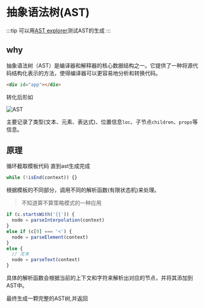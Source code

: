 # 抽象语法树(AST)

:::tip
可以用[AST explorer](https://www.astexplorer.net/)测试AST的生成
:::

## why

抽象语法树（AST）是编译器和解释器的核心数据结构之一。它提供了一种将源代码结构化表示的方法，使得编译器可以更容易地分析和转换代码。

```html
<div id="app"></div>
```

转化后形如

![AST](https://cdn.jsdelivr.net/gh/Rika-L/image@main/2025/202507301517533.png)

主要记录了类型(文本、元素、表达式)、位置信息`loc`、子节点`children`、`props`等信息。

## 原理

循环截取模板代码 直到ast生成完成

```typescript
while (!isEnd(context)) {}
```

根据模板的不同部分，调用不同的解析函数(有限状态机)来处理。

> 不知道算不算策略模式的一种应用

```typescript
if (c.startsWith('{{')) {
  node = parseInterpolation(context)
}
else if (c[0] === '<') {
  node = parseElement(context)
}
else {
  // 文本
  node = parseText(context)
}
```

具体的解析函数会根据当前的上下文和字符来解析出对应的节点，并将其添加到AST中。

最终生成一颗完整的AST树,并返回
